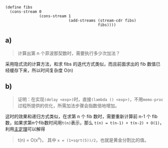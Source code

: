 ```
(define fibs
  (cons-stream 0
               (cons-stream 1
                            (add-streams (stream-cdr fibs)
                                         fibs))))
```

## a) 

> 计算出第 n 个菲波那契数时，需要执行多少次加法？

采用隐式流的计算方法，和求 fibs 的迭代方式类似，而且前面求出的 fib 数值已经缓存下来，所以时间复杂度 O(n)

## b) 

> 证明：在实现`(delay <exp>)`时，直接`(lambda () <exp>)`，不用`memo-proc`过程所提供的优化，所需加法步骤会指数倍地增加。

这时的效果和递归方式类似，在求第 n 个 fib 数时，需要重新计算前 n-1 个 fib 数，如果求第n个fib数时间用`t(n)`表示，那么
`t(n) = t(n-1) + t(n-2) + O(1)`，利用[主定理](https://zh.wikipedia.org/zh/%E4%B8%BB%E5%AE%9A%E7%90%86)可以解得

> t(n) = O(x<sup>n</sup>)， 其中 `x = (1+sqrt(5))/2`，也就是黄金分割比的值。